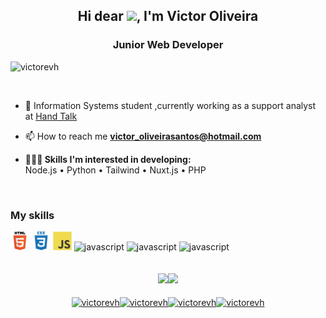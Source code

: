 <h2 align="center">Hi dear <img src="https://raw.githubusercontent.com/kaueMarques/kaueMarques/master/hi.gif" width="30px">, I'm Victor Oliveira</h2>
<h3 align="center">Junior Web Developer</h3>
<p align="left"> <img src="https://komarev.com/ghpvc/?username=victorevh" alt="victorevh" /> </p>

<br>

- 🔭 Information Systems student ,currently working as a support analyst at [Hand Talk](https://handtalk.me)


- 📫 How to reach me **victor_oliveirasantos@hotmail.com**

- 👩🏽‍💻<b> Skills I'm interested in developing:</b><br>
  Node.js • Python • Tailwind • Nuxt.js • PHP


<br>

<h3> My skills </h3>

<div align="left">
<img src="https://raw.githubusercontent.com/devicons/devicon/master/icons/html5/html5-original-wordmark.svg" alt="html5"  width="30" height="30"/>
<img src="https://raw.githubusercontent.com/devicons/devicon/master/icons/css3/css3-plain-wordmark.svg" alt="css3"  width="30" height="30"/>
<img src="https://raw.githubusercontent.com/devicons/devicon/master/icons/javascript/javascript-original.svg" alt="javascript" width="30" height="30"/>
<img src="https://cdn.jsdelivr.net/gh/devicons/devicon/icons/react/react-original-wordmark.svg" alt="javascript" width="30" height="30"/>
<img src="https://cdn.jsdelivr.net/gh/devicons/devicon/icons/typescript/typescript-original.svg" alt="javascript" width="30" height="30"/>
<img src="https://cdn.jsdelivr.net/gh/devicons/devicon/icons/git/git-original.svg" alt="javascript" width="30" height="30"/>
</div>
<br>



  <br>

  
<div style="display: flex; justify-content: center;">
  <a href="https://github.com/victorevh" style="text-decoration:none">
    <img height="160em" src="https://github-readme-stats.vercel.app/api?username=victorevh&show_icons=true&theme=midnight-purple"/></a>
  <a href="https://github.com/victorevh" style="text-decoration:none">
    <img height="160em" src="https://github-readme-stats.vercel.app/api/top-langs/?username=victorevh&layout=compact&langs_count=16&theme=midnight-purple"/></a>
</div>

<br>

<div style="display: flex; justify-content: center;">
<a href="https://twitter.com/victorevh" target="blank"><img align="center" src="https://cdn.jsdelivr.net/gh/devicons/devicon/icons/twitter/twitter-original.svg" alt="victorevh" height="20" width="20" /></a>
<a href="https://linkedin.com/in/victor-oliveira-santos-b10bb81ab" target="blank"><img align="center" src="https://cdn.jsdelivr.net/gh/devicons/devicon/icons/linkedin/linkedin-original.svg" alt="victorevh" height="20" width="20" /></a>
<a href="https://fb.com/victor.oliveirasantos" target="blank"><img align="center" src="https://cdn.jsdelivr.net/gh/devicons/devicon/icons/facebook/facebook-original.svg" alt="victorevh" height="20" width="20" /></a>
<a href="https://instagram.com/victorevh" target="blank"><img align="center" src="https://cdn.jsdelivr.net/npm/simple-icons@3.0.1/icons/instagram.svg" alt="victorevh" height="20" width="20" /></a>
</div>
